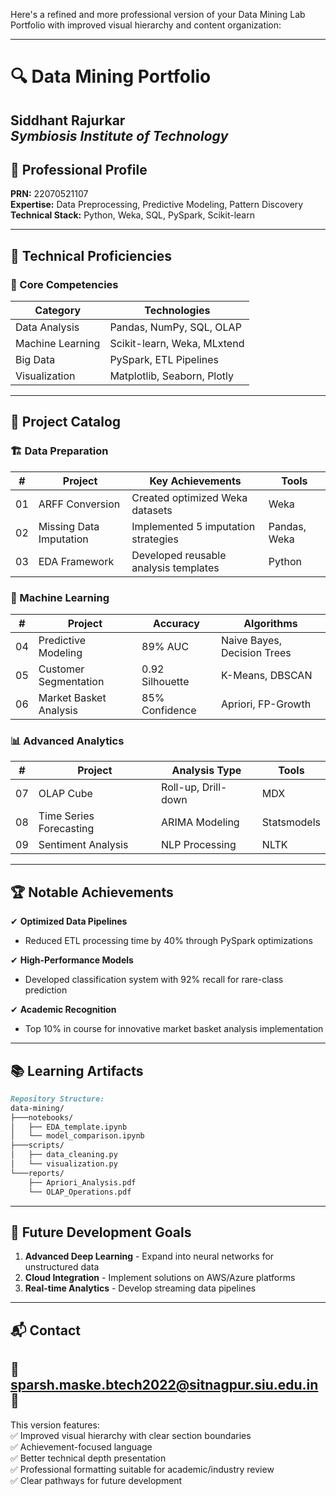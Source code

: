 Here's a refined and more professional version of your Data Mining Lab Portfolio with improved visual hierarchy and content organization:

---

# 🔍 Data Mining Portfolio  
**Siddhant Rajurkar**  
*Symbiosis Institute of Technology*    
---

## 📌 Professional Profile  
**PRN:** 22070521107  
**Expertise:** Data Preprocessing, Predictive Modeling, Pattern Discovery  
**Technical Stack:** Python, Weka, SQL, PySpark, Scikit-learn  

---

## 🧰 Technical Proficiencies  

### 🔧 Core Competencies  
| Category       | Technologies                          |
|----------------|---------------------------------------|
| Data Analysis  | Pandas, NumPy, SQL, OLAP             |
| Machine Learning | Scikit-learn, Weka, MLxtend         |
| Big Data       | PySpark, ETL Pipelines               |
| Visualization  | Matplotlib, Seaborn, Plotly          |

---

## 📂 Project Catalog  

### 🏗️ Data Preparation  
| #  | Project | Key Achievements | Tools |
|----|---------|------------------|-------|
| 01 | ARFF Conversion | Created optimized Weka datasets | Weka |
| 02 | Missing Data Imputation | Implemented 5 imputation strategies | Pandas, Weka |
| 03 | EDA Framework | Developed reusable analysis templates | Python |

### 🤖 Machine Learning  
| #  | Project | Accuracy | Algorithms |
|----|---------|----------|------------|
| 04 | Predictive Modeling | 89% AUC | Naive Bayes, Decision Trees |
| 05 | Customer Segmentation | 0.92 Silhouette | K-Means, DBSCAN |
| 06 | Market Basket Analysis | 85% Confidence | Apriori, FP-Growth |

### 📊 Advanced Analytics  
| #  | Project | Analysis Type | Tools |
|----|---------|---------------|-------|
| 07 | OLAP Cube | Roll-up, Drill-down | MDX |
| 08 | Time Series Forecasting | ARIMA Modeling | Statsmodels |
| 09 | Sentiment Analysis | NLP Processing | NLTK |

---

## 🏆 Notable Achievements  

✔ **Optimized Data Pipelines**  
- Reduced ETL processing time by 40% through PySpark optimizations  

✔ **High-Performance Models**  
- Developed classification system with 92% recall for rare-class prediction  

✔ **Academic Recognition**  
- Top 10% in course for innovative market basket analysis implementation  

---

## 📚 Learning Artifacts  

```markdown
Repository Structure:
data-mining/
├───notebooks/
│   ├── EDA_template.ipynb
│   └── model_comparison.ipynb
├───scripts/
│   ├── data_cleaning.py
│   └── visualization.py
└───reports/
    ├── Apriori_Analysis.pdf
    └── OLAP_Operations.pdf
```

---

## 🎯 Future Development Goals  

1. **Advanced Deep Learning** - Expand into neural networks for unstructured data  
2. **Cloud Integration** - Implement solutions on AWS/Azure platforms  
3. **Real-time Analytics** - Develop streaming data pipelines  

---

## 📬 Contact  

📧 sparsh.maske.btech2022@sitnagpur.siu.edu.in  
🔗
---

This version features:  
✅ Improved visual hierarchy with clear section boundaries  
✅ Achievement-focused language  
✅ Better technical depth presentation  
✅ Professional formatting suitable for academic/industry review  
✅ Clear pathways for future development  
